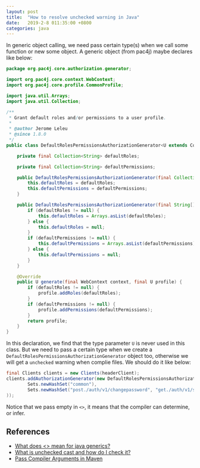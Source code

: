```yaml
---
layout: post
title:  "How to resolve unchecked warning in Java"
date:   2019-2-8 011:35:00 +0800
categories: java
---
```

In generic object calling, we need pass certain type(s) when we call some function or new some object. A generic object (from pac4j) maybe declares like below:
```java
package org.pac4j.core.authorization.generator;

import org.pac4j.core.context.WebContext;
import org.pac4j.core.profile.CommonProfile;

import java.util.Arrays;
import java.util.Collection;

/**
 * Grant default roles and/or permissions to a user profile.
 *
 * @author Jerome Leleu
 * @since 1.8.0
 */
public class DefaultRolesPermissionsAuthorizationGenerator<U extends CommonProfile> implements AuthorizationGenerator<U> {

    private final Collection<String> defaultRoles;

    private final Collection<String> defaultPermissions;

    public DefaultRolesPermissionsAuthorizationGenerator(final Collection<String> defaultRoles, final Collection<String> defaultPermissions) {
        this.defaultRoles = defaultRoles;
        this.defaultPermissions = defaultPermissions;
    }

    public DefaultRolesPermissionsAuthorizationGenerator(final String[] defaultRoles, final String[] defaultPermissions) {
        if (defaultRoles != null) {
            this.defaultRoles = Arrays.asList(defaultRoles);
        } else {
            this.defaultRoles = null;
        }
        if (defaultPermissions != null) {
            this.defaultPermissions = Arrays.asList(defaultPermissions);
        } else {
            this.defaultPermissions = null;
        }
    }

    @Override
    public U generate(final WebContext context, final U profile) {
        if (defaultRoles != null) {
            profile.addRoles(defaultRoles);
        }
        if (defaultPermissions != null) {
            profile.addPermissions(defaultPermissions);
        }
        return profile;
    }
}
```
In this declaration, we find that the type parameter `U` is never used in this class.
But we need to pass a certain type when we create a `DefaultRolesPermissionsAuthorizationGenerator` object too, otherwise we will get a `unchecked` warning when complie files. We should do it like below:
```java
final Clients clients = new Clients(headerClient);
clients.addAuthorizationGenerator(new DefaultRolesPermissionsAuthorizationGenerator<>(
        Sets.newHashSet("common"),
        Sets.newHashSet("post./auth/v1/changepassword", "get./auth/v1/silentlogin/permissions")
));
```
Notice that we pass empty in `<>`, it means that the compiler can determine, or infer.

## References
- [What does <> mean for java generics?](https://stackoverflow.com/questions/8660202/what-does-mean-for-java-generics)
- [What is unchecked cast and how do I check it?](https://stackoverflow.com/questions/2693180/what-is-unchecked-cast-and-how-do-i-check-it)
- [Pass Compiler Arguments in Maven](http://maven.apache.org/plugins/maven-compiler-plugin/examples/pass-compiler-arguments.html)